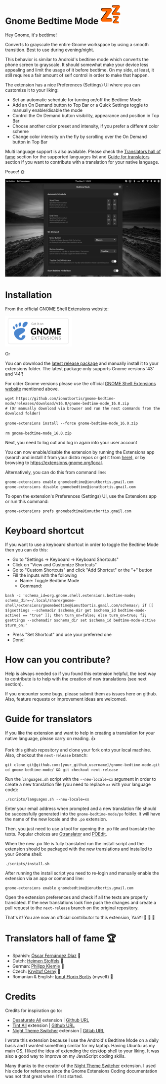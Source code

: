 # Gnome Bedtime Mode ![](./extras/images/bedtime-mode-icon.svg)

Hey Gnome, it's bedtime!

Converts to grayscale the entire Gnome workspace by using a smooth transition. Best to use during evening/night.

This behavior is similar to Android's bedtime mode which converts the phone screen to grayscale. It should somewhat make your device less appealing and limit the usage of it before bedtime. On my side, at least, it still requires a fair amount of self control in order to make that happen.

The extension has a nice Preferences (Settings) UI where you can customize it to your liking:

- Set an automatic schedule for turning on/off the Bedtime Mode
- Add an On Demand button to Top Bar or a Quick Settings toggle to manually enable/disable the mode
- Control the On Demand button visibility, appearance and position in Top Bar
- Choose another color preset and intensity, if you prefer a different color scheme
- Change color intensity on the fly by scrolling over the On Demand button in Top Bar

Multi language support is also available. Please check the [Translators hall of fame](#translators) section for the supported languages list and [Guide for translators](#guide-for-translators) section if you want to contribute with a translation for your native language.

Peace! :sun_with_face:

![](./extras/images/screenshot.png)

# Installation

From the official GNOME Shell Extensions website:

[ego]: https://extensions.gnome.org/extension/4012/bedtime-mode/

[<img src="https://raw.githubusercontent.com/andyholmes/gnome-shell-extensions-badge/master/get-it-on-ego.svg?sanitize=true" alt="Get it on GNOME Extensions" height="100" align="middle">][ego]

Or

[latest]: https://github.com/ionutbortis/gnome-bedtime-mode/releases/download/v16.0/gnome-bedtime-mode_16.0.zip

You can download the [latest release package][latest] and manually install it to your extensions folder. The latest package only supports Gnome versions '43' and '44'!

For older Gnome versions please use the official [GNOME Shell Extensions website][ego] mentioned above.

```
wget https://github.com/ionutbortis/gnome-bedtime-mode/releases/download/v16.0/gnome-bedtime-mode_16.0.zip
# (Or manually download via browser and run the next commands from the download folder)

gnome-extensions install --force gnome-bedtime-mode_16.0.zip

rm gnome-bedtime-mode_16.0.zip
```

Next, you need to log out and log in again into your user account

You can now enable/disable the extension by running the Extensions app (search and install it from your distro repos or get it from [here](https://flathub.org/apps/details/org.gnome.Extensions)), or by
browsing to https://extensions.gnome.org/local.

Alternatively, you can do this from command line:

```
gnome-extensions enable gnomebedtime@ionutbortis.gmail.com
gnome-extensions disable gnomebedtime@ionutbortis.gmail.com
```

To open the extension's Preferences (Settings) UI, use the Extensions app or run this command:

```
gnome-extensions prefs gnomebedtime@ionutbortis.gmail.com
```

# Keyboard shortcut

If you want to use a keyboard shortcut in order to toggle the Bedtime Mode then you can do this:

- Go to "Settings -> Keyboard -> Keyboard Shortcuts"
- Click on "View and Customize Shortcuts"
- Go to "Custom Shortcuts" and click "Add Shortcut" or the "+" button
- Fill the inputs with the following
  - Name: Toggle Bedtime Mode
  - Command:

```
bash -c 'schema_id=org.gnome.shell.extensions.bedtime-mode; schema_dir=~/.local/share/gnome-shell/extensions/gnomebedtime@ionutbortis.gmail.com/schemas/; if [[ $(gsettings --schemadir $schema_dir get $schema_id bedtime-mode-active) == "true" ]]; then turn_on=false; else turn_on=true; fi; gsettings --schemadir $schema_dir set $schema_id bedtime-mode-active $turn_on;'
```

- Press "Set Shortcut" and use your preferred one
- Done!

# How can you contribute?

Help is always needed so if you found this extension helpful, the best way to contribute is to help with the creation of new translations (see next section).

If you encounter some bugs, please submit them as issues here on github. Also, feature requests or improvement ideas are welcomed.

# Guide for translators

If you like the extension and want to help in creating a translation for your native language, please carry on reading. :thumbsup:

Fork this github repository and clone your fork onto your local machine. Also, checkout the `next-release` branch:

```
git clone git@github.com:[your_github_username]/gnome-bedtime-mode.git
cd gnome-bedtime-mode/ && git checkout next-release
```

Run the `languages.sh` script with the `--new-locale=xx` argument in order to create a new translation file (you need to replace `xx` with your language code):

```
./scripts/languages.sh --new-locale=xx
```

Enter your email address when prompted and a new translation file should be successfully generated into the `gnome-bedtime-mode/po` folder. It will have the name of the new locale and the `.po` extension.

Then, you just need to use a tool for opening the .po file and translate the texts. Popular choices are [ Gtranslator](https://flathub.org/apps/details/org.gnome.Gtranslator) and [POEdit](https://flathub.org/apps/details/net.poedit.Poedit).

When the new .po file is fully translated run the install script and the extension should be packaged with the new translations and installed to your Gnome shell:

```
./scripts/install.sh
```

After running the install script you need to re-login and manually enable the extension via an app or command line:

```
gnome-extensions enable gnomebedtime@ionutbortis.gmail.com
```

Open the extension preferences and check if all the texts are properly translated. If the new translations look fine push the changes and create a pull request to the `next-release` branch on the original repository.

That's it! You are now an official contributor to this extension, YaaY! :partying_face: :tada: :pray:

<a name="translators">

# Translators hall of fame :trophy:

- Spanish: [Óscar Fernández Díaz](https://github.com/oscfdezdz) :medal_sports:
- Dutch: [Heimen Stoffels](https://github.com/Vistaus) :medal_sports:
- German: [Philipp Kiemle](https://github.com/daPhipz) :medal_sports:
- Czech: [Kryštof Černý](https://github.com/cewbdex) :medal_sports:
- Romanian & English: [Ionuț Florin Bortiș](https://github.com/ionutbortis) (myself) :medal_sports:

# Credits

Credits for inspiration go to:

- [Desaturate All](https://extensions.gnome.org/extension/1102/desaturate-all/) extension | [Github URL](https://github.com/laerne/desaturate_all)
- [Tint All](https://extensions.gnome.org/extension/1471/tint-all/) extension | [Github URL](https://github.com/amarovita/tint-all)
- [Night Theme Switcher](https://extensions.gnome.org/extension/2236/night-theme-switcher/) extension | [Gitlab URL](https://gitlab.com/rmnvgr/nightthemeswitcher-gnome-shell-extension/)

I wrote this extension because I use the Android's Bedtime Mode on a daily basis and I wanted something similar for my laptop. Having Ubuntu as my main OS, I liked the idea of extending the desktop shell to your liking. It was also a good way to improve on my JavaScript coding skills.

Many thanks to the creator of the [Night Theme Switcher](https://gitlab.com/rmnvgr/nightthemeswitcher-gnome-shell-extension/) extension. I used his code for reference since the Gnome Extensions Coding documentation was not that great when I first started.
